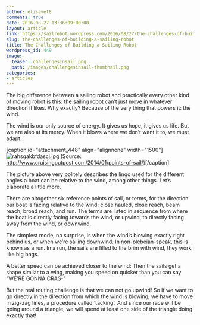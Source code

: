 ```yaml
---
author: elisavet8
comments: true
date: 2016-08-27 13:36:09+00:00
layout: article
link: https://sailrobot.wordpress.com/2016/08/27/the-challenges-of-building-a-sailing-robot/
slug: the-challenges-of-building-a-sailing-robot
title: The Challenges of Building a Sailing Robot
wordpress_id: 449
image:
  teaser: challengesinsail.png
  path: /images/challengesinsail-thumbnail.png
categories:
- articles
---
```


The big difference between a sailing robot and practically every other kind of moving robot is this: the sailing robot can’t just move in whatever direction it likes. Why exactly? Because of the very thing that powers it: the wind.

The wind is our only source of energy. It gives us hope, it gives us life. But we are also at its mercy. When it blows where we don’t want it to, we must adapt.



[caption id="attachment_448" align="alignnone" width="1500"]![rahsgakbfdascj.jpg](https://sailrobot.files.wordpress.com/2016/08/rahsgakbfdascj.jpg) (Source: http://www.cruisingoutpost.com/2014/01/points-of-sail/)[/caption]

The picture above very politely describes the lingo used for the different angles a boat can be relative to the wind, among other things. Let’s elaborate a little more.

There are altogether six reference points of sail, or terms, for the direction our boat is facing relative to the wind; close hauled, close reach, beam reach, broad reach, and run. The terms are listed in sequence from where the boat is directly facing towards the wind, or upwind, to directly facing away from the wind, or downwind.

The simplest mode, no surprise, is when the wind’s blowing exactly right behind us, or when we’re sailing downwind. In non-plebeian-speak, this is known as a run. In a run, the sails are filled to the brim with wind, they work like big bags.

A better speed can be achieved closer to the wind: Then the sails get a shape similar to a wing, making you speed on quicker than you can say “WE’RE GONNA CRAS-”

But the real routing challenge is that we can not go upwind! So if we want to go directly in the direction from which the wind is blowing, we have to move in zig-zag lines, a procedure called ‘tacking’. And since our race will be going around a triangle, we will spend at least one side of the triangle doing exactly that!
